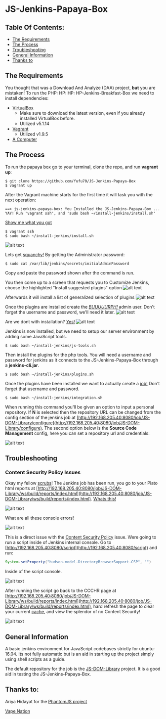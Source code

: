 # JS-Jenkins-Papaya-Box

## Table Of Contents:

* [The Requirements](#the-requirements)
* [The Process](#the-process)
* [Troubleshooting](#troubleshooting)
* [General Information](#general-information)
* [Thanks to](#thanks-to)


## The Requirements

You thought that was a Download And Analyze (DAA) project, **but** you are mistaken! To run the PHP: HP: HP: HP-Jenkins-Breakfast-Box we need to install dependencies:

* [VirtualBox](https://www.virtualbox.org/wiki/Downloads)
  * Make sure to download the latest version, even if you already installed VirtualBox before.
  * Utilized v5.1.14
* [Vagrant](https://www.vagrantup.com/downloads.html)
  * Utilized v1.9.5
* [A Computer](https://giphy.com/gifs/7yDthHaq2haXS/html5)

## The Process

To run the papaya box go to your terminal, clone the repo, and run **vagrant up**:

```shell
$ git clone https://github.com/fufu70/JS-Jenkins-Papaya-Box
$ vagrant up
```

After the Vagrant machine starts for the first time it will task you with the next operation:

```shell
==> js-jenkins-papaya-box: You Installed the JS-Jenkins-Papaya-Box ... YAY! Run 'vagrant ssh', and 'sudo bash ~/install-jenkins/install.sh'
```

[Show me what you got](https://giphy.com/gifs/26DOs997h6fgsCthu/html5)

```shell
$ vagrant ssh
$ sudo bash ~/install-jenkins/install.sh
```

![alt text][unlock-jenkins]

Lets get [squanchy!](https://giphy.com/gifs/9hq4oGpaDkRqg/html5) By getting the Administrator password:

```shell
$ sudo cat /var/lib/jenkins/secrets/initialAdminPassword
```

Copy and paste the password shown after the command is run.

You then come up to a screen that requests you to Customize Jenkins, choose the highlighted "Install suggested plugins" option
![alt text][customize-jenkins]

Afterwards it will install a list of generalized selection of plugins
![alt text][plugins-installing-jenkins]

Once the plugins are installed create the [*BUUUUURPH!*](https://giphy.com/gifs/etNSgwUJ79zZC/html5) admin user. Don't forget the username and password, we'll need it later.
![alt text][admin-user-jenkins]

Are we dont with installation? [Yes!](https://giphy.com/gifs/2LJESqgAzcASc/html5)
![alt text][installed-jenkins]

Jenkins is now installed, but we need to setup our server environment by adding some JavaScript tools.

```shell
$ sudo bash ~/install-jenkins/js-tools.sh
```

Then install the plugins for the php tools. You will need a username and password for jenkins as it connects to the JS-Jenkins-Papaya-Box through a **jenkins-cli.jar**.

```shell
$ sudo bash ~/install-jenkins/plugins.sh
```

Once the plugins have been installed we want to actually create a [job!](http://i.giphy.com/RBDXLadJCxs6A.gif) Don't forget that username and password.

```shell
$ sudo bash ~/install-jenkins/integration.sh
```

When running this command you'll be given an option to input a personal repository. If **N** is selected then the repository URL can be changed from the config section of the jenkins job at [http://192.168.205.40:8080/job/JS-DOM-Library/configure](http://192.168.205.40:8080/job/JS-DOM-Library/configure). The second option below is the **Source Code Management** config, here you can set a repository url and credentials:

![alt text][integrate-repo-jenkins]

## Troubleshooting

### Content Security Policy Issues

Okay my fellow [scrubs](http://i.giphy.com/YjJZKbm2kNN7i.gif)! The Jenkins job has been run, you go to your Plato html reports at [http://192.168.205.40:8080/job/JS-DOM-Library/ws/build/reports/index.html](http://192.168.205.40:8080/job/JS-DOM-Library/ws/build/reports/index.html). [Whats this!](http://i.giphy.com/ToMjGpnXBTw7vnokxhu.gif)

![alt text][blocked-font-plato]

What are all these console errors!

![alt text][blocked-script-console-errors]

This is a direct issue with the [Content Security Policy](https://wiki.jenkins-ci.org/display/JENKINS/Configuring+Content+Security+Policy) issue. Were going to run a script inside of Jenkins internal console. Go to [http://192.168.205.40:8080/script](http://192.168.205.40:8080/script) and run:

```groovy
System.setProperty("hudson.model.DirectoryBrowserSupport.CSP", "")
```

Inside of the script console.

![alt text][script-console-execution]

After running the script go back to the CCCHR page at [http://192.168.205.40:8080/job/JS-DOM-Library/ws/build/reports/index.html](http://192.168.205.40:8080/job/JS-DOM-Library/ws/build/reports/index.html), hard refresh the page to clear your current [cache](http://i.giphy.com/VkYOrBIQv520M.gif), and view the splendor of no Content Security!

![alt text][unblocked-font-plato]

## General Information

A basic jenkins environment for JavaScript codebases strictly for ubuntu-16.04. Its not fully automatic but is an aid in starting up the project simply using shell scripts as a guide.

The default repository for the job is the [JS-DOM-Library](https://github.com/fufu70/JS-DOM-Library) project. It is a good aid in testing the JS-Jenkins-Papaya-Box.

## Thanks to:

Ariya Hidayat for the [PhantomJS project](https://twitter.com/AriyaHidayat)

[Vape Nation](https://giphy.com/gifs/11kucMKnMub8Q/html5)

[unlock-jenkins]: https://raw.githubusercontent.com/fufu70/JS-Jenkins-Papaya-Box/master/common/unlock-jenkins.png "Unlock Jenkins"
[customize-jenkins]: https://raw.githubusercontent.com/fufu70/JS-Jenkins-Papaya-Box/master/common/customize-jenkins.png "Customize Jenkins"
[plugins-installing-jenkins]: https://raw.githubusercontent.com/fufu70/JS-Jenkins-Papaya-Box/master/common/plugins-installing-jenkins.png "Plugins Installing"
[admin-user-jenkins]: https://raw.githubusercontent.com/fufu70/JS-Jenkins-Papaya-Box/master/common/admin-user-jenkins.png "Admin User Creation"
[installed-jenkins]: https://raw.githubusercontent.com/fufu70/JS-Jenkins-Papaya-Box/master/common/installed-jenkins.png "Jenkins is installed"
[integrate-repo-jenkins]: https://raw.githubusercontent.com/fufu70/JS-Jenkins-Papaya-Box/master/common/integrate-repo-jenkins.png "Integrate repository inside of Jenkins job"

[blocked-font-plato]: https://raw.githubusercontent.com/fufu70/JS-Jenkins-Papaya-Box/master/common/blocked-font-plato.png "Blocked Font at Plato HTML page"
[blocked-script-console-errors]: https://raw.githubusercontent.com/fufu70/JS-Jenkins-Papaya-Box/master/common/blocked-script-console-errors.png "Blocked Script Console Errors"
[script-console-execution]: https://raw.githubusercontent.com/fufu70/JS-Jenkins-Papaya-Box/master/common/script-console-execution.png "Fix blocked script execution."
[unblocked-font-plato]: https://raw.githubusercontent.com/fufu70/JS-Jenkins-Papaya-Box/master/common/unblocked-font-plato.png "Fixed blocked font."